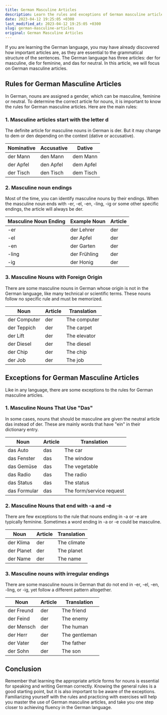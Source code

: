 ```yaml
---
title: German Masculine Articles
description: Learn the rules and exceptions of German masculine articles and improve your German language skills.
date: 2023-04-12 19:25:05 +0300
last_modified_at: 2023-04-12 19:25:05 +0300
slug: german-masculine-articles
original: German Masculine Articles
---
```

If you are learning the German language, you may have already discovered how important articles are, as they are essential to the grammatical structure of the sentences. The German language has three articles: der for masculine, die for feminine, and das for neutral. In this article, we will focus on German masculine articles.

## Rules for German Masculine Articles

In German, nouns are assigned a gender, which can be masculine, feminine or neutral. To determine the correct article for nouns, it is important to know the rules for German masculine articles. Here are the main rules:

### 1. Masculine articles start with the letter d

The definite article for masculine nouns in German is der. But it may change to dem or den depending on the context (dative or accusative). 

| Nominative     | Accusative     | Dative       |
| --------------|---------------|--------------|
| der Mann       | den Mann       | dem Mann     |
| der Apfel     | den Apfel     | dem Apfel   |
| der Tisch     | den Tisch     | dem Tisch   |

### 2. Masculine noun endings

Most of the time, you can identify masculine nouns by their endings. When the masculine noun ends with -er, -el, -en, -ling, -ig or some other specific endings, the article will always be der.

| Masculine Noun Ending | Example Noun | Article |
| ---------------------| ------------ | ------- |
| -er                  | der Lehrer   | der     |
| -el                  | der Apfel    | der     |
| -en                  | der Garten   | der     |
| -ling                | der Frühling | der     |
| -ig                  | der Honig    | der     |

### 3. Masculine Nouns with Foreign Origin

There are some masculine nouns in German whose origin is not in the German language, like many technical or scientific terms. These nouns follow no specific rule and must be memorized. 

| Noun                             | Article | Translation                   |
| ---------------------------------|--------|-------------------------------|
| der Computer                     | der    | The computer                  |
| der Teppich                      | der    | The carpet                    |
| der Lift                         | der    | The elevator                  |
| der Diesel                       | der    | The diesel                    |
| der Chip                         | der    | The chip                      |
| der Job                          | der    | The job                       |

## Exceptions for German Masculine Articles

Like in any language, there are some exceptions to the rules for German masculine articles.

### 1. Masculine Nouns That Use "Das"

In some cases, nouns that should be masculine are given the neutral article das instead of der. These are mainly words that have "ein" in their dictionary entry. 

| Noun          | Article | Translation          |
| --------------|---------|----------------------|
| das Auto      | das     | The car              |
| das Fenster   | das     | The window           |
| das Gemüse    | das     | The vegetable        |
| das Radio     | das     | The radio            |
| das Status    | das     | The status           |
| das Formular  | das     | The form/service request |

### 2. Masculine Nouns that end with -a and -e

There are few exceptions to the rule that nouns ending in -a or -e are typically feminine. Sometimes a word ending in -a or -e could be masculine. 

| Noun           | Article | Translation              |
| ---------------|---------|--------------------------|
| der Klima      | der      | The climate              |
| der Planet     | der      | The planet               |
| der Name       | der      | The name                 |

### 3. Masculine nouns with irregular endings

There are some masculine nouns in German that do not end in -er, -el, -en, -ling, or -ig, yet follow a different pattern altogether. 

| Noun           | Article | Translation           |
| ---------------|---------|-----------------------|
| der Freund     | der     | The friend            |
| der Feind      | der     | The enemy             |
| der Mensch     | der     | The human             |
| der Herr       | der     | The gentleman         |
| der Vater      | der     | The father             |
| der Sohn       | der     | The son                 |

## Conclusion

Remember that learning the appropriate article forms for nouns is essential for speaking and writing German correctly. Knowing the general rules is a good starting point, but it is also important to be aware of the exceptions. Familiarizing yourself with the rules and practicing with exercises will help you master the use of German masculine articles, and take you one step closer to achieving fluency in the German language.